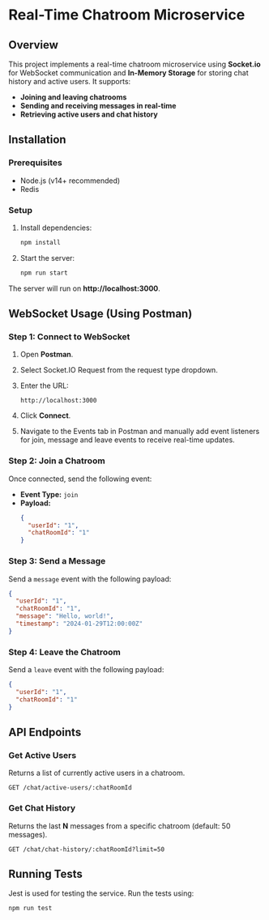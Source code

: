 # Real-Time Chatroom Microservice

## Overview

This project implements a real-time chatroom microservice using **Socket.io** for WebSocket communication and **In-Memory Storage** for storing chat history and active users. It supports:

- **Joining and leaving chatrooms**
- **Sending and receiving messages in real-time**
- **Retrieving active users and chat history**

## Installation

### Prerequisites

- Node.js (v14+ recommended)
- Redis

### Setup

1. Install dependencies:
   ```sh
   npm install
   ```
2. Start the server:
   ```sh
   npm run start
   ```

The server will run on **http://localhost:3000**.

## WebSocket Usage (Using Postman)

### **Step 1: Connect to WebSocket**

1. Open **Postman**.
2. Select Socket.IO Request from the request type dropdown.
3. Enter the URL:
   ```
   http://localhost:3000
   ```
4. Click **Connect**.

5. Navigate to the Events tab in Postman and manually add event listeners for join, message and leave events to receive real-time updates.

### **Step 2: Join a Chatroom**

Once connected, send the following event:

- **Event Type:** `join`
- **Payload:**
  ```json
  {
    "userId": "1",
    "chatRoomId": "1"
  }
  ```

### **Step 3: Send a Message**

Send a `message` event with the following payload:

```json
{
  "userId": "1",
  "chatRoomId": "1",
  "message": "Hello, world!",
  "timestamp": "2024-01-29T12:00:00Z"
}
```

### **Step 4: Leave the Chatroom**

Send a `leave` event with the following payload:

```json
{
  "userId": "1",
  "chatRoomId": "1"
}
```

## API Endpoints

### **Get Active Users**

Returns a list of currently active users in a chatroom.

```http
GET /chat/active-users/:chatRoomId
```

### **Get Chat History**

Returns the last **N** messages from a specific chatroom (default: 50 messages).

```http
GET /chat/chat-history/:chatRoomId?limit=50
```

## Running Tests

Jest is used for testing the service. Run the tests using:

```sh
npm run test
```
